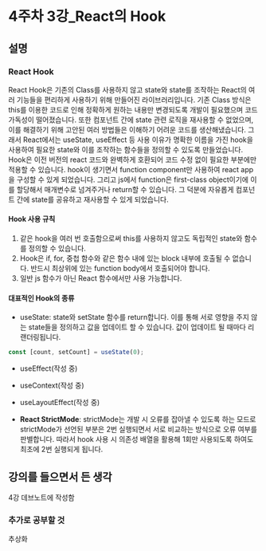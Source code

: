 # 4주차 3강_React의 Hook

## 설명

### React Hook

React Hook은 기존의 Class를 사용하지 않고 state와 state를 조작하는 React의 여러 기능들을 편리하게 사용하기 위해 만들어진 라이브러리입니다. 기존 Class 방식은 this를 이용한 코드로 인해 정확하게 원하는 내용만 변경되도록 개발이 필요했으며 코드 가독성이 떨어졌습니다. 또한 컴포넌트 간에 state 관련 로직을 재사용할 수 없었으며, 이를 해결하기 위해 고안된 여러 방법들은 이해하기 어려운 코드를 생산해냈습니다. 그래서 React에서는 useState, useEffect 등 사용 이유가 명확한 이름을 가진 hook을 사용하여 필요한 state와 이를 조작하는 함수들을 정의할 수 있도록 만들었습니다. Hook은 이전 버전의 react 코드와 완벽하게 호환되어 코드 수정 없이 필요한 부분에만 적용할 수 있습니다.
hook이 생기면서 function component만 사용하여 react app을 구성할 수 있게 되었습니다. 그리고 js에서 function은 first-class object이기에 이를 할당해서 매개변수로 넘겨주거나 return할 수 있습니다. 그 덕분에 자유롭게 컴포넌트 간에 state를 공유하고 재사용할 수 있게 되었습니다.

#### Hook 사용 규칙

1. 같은 hook을 여러 번 호출함으로써 this를 사용하지 않고도 독립적인 state와 함수를 정의할 수 있습니다.
2. Hook은 if, for, 중첩 함수와 같은 함수 내에 있는 block 내부에 호출될 수 없습니다. 반드시 최상위에 있는 function body에서 호출되어야 합니다.
3. 일반 js 함수가 아닌 React 함수에서만 사용 가능합니다.

#### 대표적인 Hook의 종류
- useState: state와 setState 함수를 return합니다. 이를 통해 서로 영향을 주지 않는 state들을 정의하고 값을 업데이트 할 수 있습니다. 값이 업데이트 될 때마다 리랜더링됩니다.

```jsx
const [count, setCount] = useState(0);
```

- useEffect(작성 중)
- useContext(작성 중)
- useLayoutEffect(작성 중)

- **React StrictMode**: strictMode는 개발 시 오류를 잡아낼 수 있도록 하는 모드로 strictMode가 선언된 부분은 2번 실행되면서 서로 비교하는 방식으로 오류 여부를 판별합니다. 따라서 hook 사용 시 의존성 배열을 활용해 1회만 사용되도록 하여도 최초에 2번 실행되게 됩니다.

## 강의를 들으면서 든 생각

4강 데브노트에 작성함

### 추가로 공부할 것

추상화
